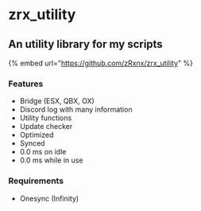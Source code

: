 # zrx\_utility

## An utility library for my scripts

{% embed url="https://github.com/zRxnx/zrx_utility" %}

### Features

* Bridge (ESX, QBX, OX)
* Discord log with many information
* Utility functions
* Update checker
* Optimized
* Synced
* 0.0 ms on idle
* 0.0 ms while in use

### Requirements

* Onesync (Infinity)
